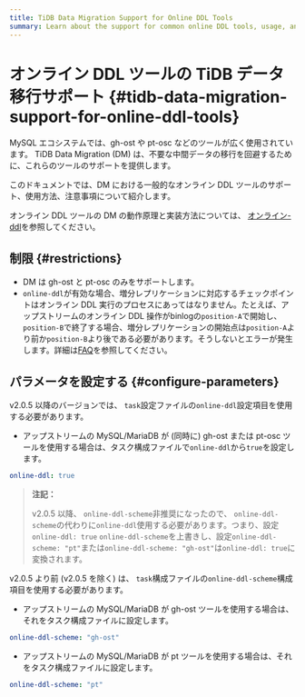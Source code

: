 ```yaml
---
title: TiDB Data Migration Support for Online DDL Tools
summary: Learn about the support for common online DDL tools, usage, and precautions in DM.
---
```


# オンライン DDL ツールの TiDB データ移行サポート {#tidb-data-migration-support-for-online-ddl-tools}

MySQL エコシステムでは、gh-ost や pt-osc などのツールが広く使用されています。 TiDB Data Migration (DM) は、不要な中間データの移行を回避するために、これらのツールのサポートを提供します。

このドキュメントでは、DM における一般的なオンライン DDL ツールのサポート、使用方法、注意事項について紹介します。

オンライン DDL ツールの DM の動作原理と実装方法については、 [オンライン-ddl](/dm/feature-online-ddl.md)を参照してください。

## 制限 {#restrictions}

-   DM は gh-ost と pt-osc のみをサポートします。
-   `online-ddl`が有効な場合、増分レプリケーションに対応するチェックポイントはオンライン DDL 実行のプロセスにあってはなりません。たとえば、アップストリームのオンライン DDL 操作がbinlogの`position-A`で開始し、 `position-B`で終了する場合、増分レプリケーションの開始点は`position-A`より前か`position-B`より後である必要があります。そうしないとエラーが発生します。詳細は[FAQ](/dm/dm-faq.md#how-to-handle-the-error-returned-by-the-ddl-operation-related-to-the-gh-ost-table-after-online-ddl-true-is-set)を参照してください。

## パラメータを設定する {#configure-parameters}

<SimpleTab>
<div label="v2.0.5 and later">

v2.0.5 以降のバージョンでは、 `task`設定ファイルの`online-ddl`設定項目を使用する必要があります。

-   アップストリームの MySQL/MariaDB が (同時に) gh-ost または pt-osc ツールを使用する場合は、タスク構成ファイルで`online-ddl`から`true`を設定します。

```yml
online-ddl: true
```

> **注記：**
>
> v2.0.5 以降、 `online-ddl-scheme`​​非推奨になったので、 `online-ddl-scheme`の代わりに`online-ddl`使用する必要があります。つまり、設定`online-ddl: true` `online-ddl-scheme`を上書きし、設定`online-ddl-scheme: "pt"`または`online-ddl-scheme: "gh-ost"`は`online-ddl: true`に変換されます。

</div>

<div label="earlier than v2.0.5">

v2.0.5 より前 (v2.0.5 を除く) は、 `task`構成ファイルの`online-ddl-scheme`構成項目を使用する必要があります。

-   アップストリームの MySQL/MariaDB が gh-ost ツールを使用する場合は、それをタスク構成ファイルに設定します。

```yml
online-ddl-scheme: "gh-ost"
```

-   アップストリームの MySQL/MariaDB が pt ツールを使用する場合は、それをタスク構成ファイルに設定します。

```yml
online-ddl-scheme: "pt"
```

</div>
</SimpleTab>
